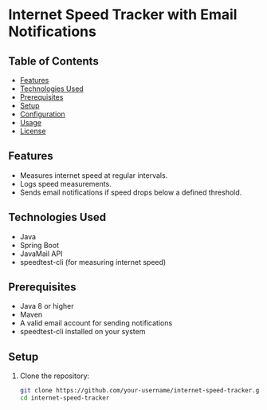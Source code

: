 # Internet Speed Tracker with Email Notifications

## Table of Contents
- [Features](#features)
- [Technologies Used](#technologies-used)
- [Prerequisites](#prerequisites)
- [Setup](#setup)
- [Configuration](#configuration)
- [Usage](#usage)
- [License](#license)

## Features
- Measures internet speed at regular intervals.
- Logs speed measurements.
- Sends email notifications if speed drops below a defined threshold.

## Technologies Used
- Java
- Spring Boot
- JavaMail API
- speedtest-cli (for measuring internet speed)

## Prerequisites
- Java 8 or higher
- Maven
- A valid email account for sending notifications
- speedtest-cli installed on your system

## Setup
1. Clone the repository:
   ```bash
   git clone https://github.com/your-username/internet-speed-tracker.git
   cd internet-speed-tracker
